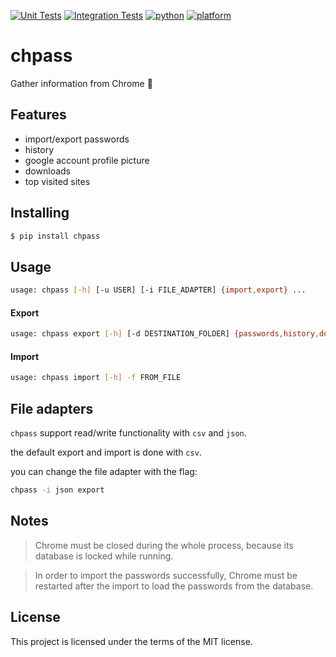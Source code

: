[![Unit Tests](https://github.com/bengabay11/chpass/actions/workflows/unit-tests.yml/badge.svg)](https://github.com/bengabay11/chpass/actions/workflows/unit-tests.yml)
[![Integration Tests](https://github.com/bengabay11/chpass/actions/workflows/integration-tests.yml/badge.svg)](https://github.com/bengabay11/chpass/actions/workflows/integration-tests.yml)
[![python](https://img.shields.io/badge/python-3.6%20%7C%203.7%20%7C%203.8%20%7C%203.9-blue)](https://github.com/bengabay11/chpass/blob/master/Pipfile)
[![platform](https://img.shields.io/badge/platform-windows%20%7C%20ubuntu%20%7C%20macos-lightgrey)](https://github.com/bengabay11/chpass/blob/master/Pipfile)

# chpass
Gather information from Chrome 🔑

## Features
- import/export passwords
- history
- google account profile picture
- downloads
- top visited sites

## Installing
```bash
$ pip install chpass
```

## Usage
```bash
usage: chpass [-h] [-u USER] [-i FILE_ADAPTER] {import,export} ...
```
#### Export
```bash
usage: chpass export [-h] [-d DESTINATION_FOLDER] {passwords,history,downloads,top_sites,profile_pic} ...
```
#### Import
```bash
usage: chpass import [-h] -f FROM_FILE
```

## File adapters
`chpass` support read/write functionality with `csv` and `json`.

the default export and import is done with `csv`.

you can change the file adapter with the flag:
```bash
chpass -i json export
```

## Notes
> Chrome must be closed during the whole process, because its database is locked while running.

> In order to import the passwords successfully, Chrome must be restarted after the import to load the passwords from the database.

## License
This project is licensed under the terms of the MIT license.
